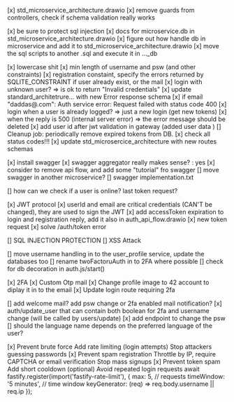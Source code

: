 [x] std_microservice_architecture.drawio
[x] remove guards from controllers, check if schema validation really works

[x] be sure to protect sql injection
[x] docs for microservice.db in std_microservice_architecture.drawio
[x] figure out how handle db in microservice and add it to std_microservice_architecture.drawio
[x] move the sql scripts to another .sql and execute it in ..._db 

[x] lowercase shit
[x] min length of username and psw (and other constraints)
[x] registration constaint, specify the errors returned by SQLITE_CONSTRAINT if user already exist, or the mail
[x] login with unknown user? => is ok to return "Invalid credentials"
[x] update standard_architetrure... with new Error response schema
[x] if email "daddas@.com": Auth service error: Request failed with status code 400
[x] login when a user is already logged? => just a new login (get new tokens)
[x] when the reply is 500 (internal server error) => the error message should be deleted
[x] add user id after jwt validation in gateway (added user data )
[] Cleanup job: periodically remove expired tokens from DB.
[x] check all status codes!!! 
[x] update std_microsercice_architecture with new routes schemas

[x] install swagger
[x] swagger aggregator really makes sense? : yes
[x] consider to remove api flow, and add some "tutorial" fro swagger
[] move swagger in another microservice?
[] swagger implementation.txt

[] how can we check if a user is online? last token request?

[x] JWT protocol
	[x] userId and email are critical credentials (CAN'T be changed), they are used to sign the JWT
	[x] add accessToken expiration to login and registration reply, add it also in auth_api_flow.drawio
	[x] new token request
	[x] solve /auth/token error

[] SQL INJECTION PROTECTION
[] XSS Attack

[] move username handling in to the user_profile service, update the databases too
[] rename twoFactoruAuth in to 2FA where possible
[] check for db decoration in auth.js/start()

[x] 2FA
	[x] Custom Otp mail
	[x] Change profile image to 42 account to diplay it in to the email
	[x] Update login route requiring 2fa

[] add welcome mail? add psw change or 2fa enabled mail notification?
[x] auth/update_user that can contain both boolean for 2fa and username change (will be called by users/update)
[x] add endpoint to change the psw
[] should the language name depends on the preferred language of the user?

[x] Prevent brute force	Add rate limiting (login attempts)	Stop attackers guessing passwords
[x] Prevent spam registration	Throttle by IP, require CAPTCHA or email verification	Stop mass signups
[x] Prevent token spam	Add short cooldown (optional)	Avoid repeated login requests
	await fastify.register(import('fastify-rate-limit'), {
	max: 5, // requests
	timeWindow: '5 minutes', // time window
	keyGenerator: (req) => req.body.username || req.ip
	});